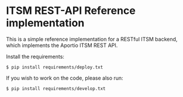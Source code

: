 # ITSM REST-API Reference implementation

This is a simple reference implementation for a RESTful ITSM backend, which implements
the Aportio ITSM REST API.

Install the requirements:

    $ pip install requirements/deploy.txt

If you wish to work on the code, please also run:

    $ pip install requirements/develop.txt


